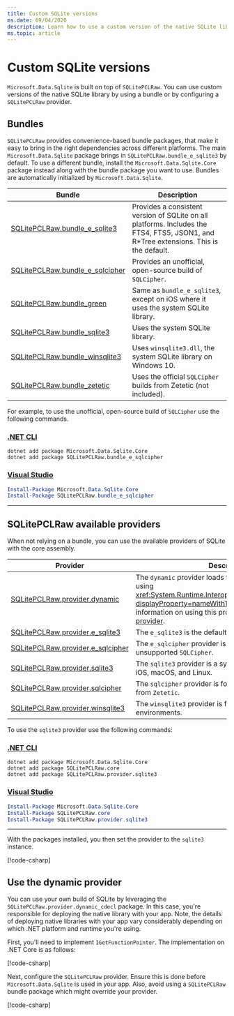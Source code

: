 ```yaml
---
title: Custom SQLite versions
ms.date: 09/04/2020
description: Learn how to use a custom version of the native SQLite library.
ms.topic: article
---
```


# Custom SQLite versions

`Microsoft.Data.Sqlite` is built on top of `SQLitePCLRaw`. You can use custom versions of the native SQLite library by using a bundle or by configuring a `SQLitePCLRaw` provider.

## Bundles

`SQLitePCLRaw` provides convenience-based bundle packages, that make it easy to bring in the right dependencies across different platforms. The main `Microsoft.Data.Sqlite` package brings in `SQLitePCLRaw.bundle_e_sqlite3` by default. To use a different bundle, install the `Microsoft.Data.Sqlite.Core` package instead along with the bundle package you want to use. Bundles are automatically initialized by `Microsoft.Data.Sqlite`.

| Bundle | Description |
|--|--|
| [SQLitePCLRaw.bundle_e_sqlite3](https://www.nuget.org/packages/SQLitePCLRaw.bundle_e_sqlite3) | Provides a consistent version of SQLite on all platforms. Includes the FTS4, FTS5, JSON1, and R*Tree extensions. This is the default. |
| [SQLitePCLRaw.bundle_e_sqlcipher](https://www.nuget.org/packages/SQLitePCLRaw.bundle_e_sqlcipher) | Provides an unofficial, open-source build of `SQLCipher`. |
| [SQLitePCLRaw.bundle_green](https://www.nuget.org/packages/SQLitePCLRaw.bundle_green) | Same as `bundle_e_sqlite3`, except on iOS where it uses the system SQLite library. |
| [SQLitePCLRaw.bundle_sqlite3](https://www.nuget.org/packages/SQLitePCLRaw.bundle_sqlite3) | Uses the system SQLite library. |
| [SQLitePCLRaw.bundle_winsqlite3](https://www.nuget.org/packages/SQLitePCLRaw.bundle_winsqlite3) | Uses `winsqlite3.dll`, the system SQLite library on Windows 10. |
| [SQLitePCLRaw.bundle_zetetic](https://www.nuget.org/packages/SQLitePCLRaw.bundle_zetetic) | Uses the official `SQLCipher` builds from Zetetic (not included). |

For example, to use the unofficial, open-source build of `SQLCipher` use the following commands.

### [.NET CLI](#tab/net-cli)

```dotnetcli
dotnet add package Microsoft.Data.Sqlite.Core
dotnet add package SQLitePCLRaw.bundle_e_sqlcipher
```

### [Visual Studio](#tab/visual-studio)

``` PowerShell
Install-Package Microsoft.Data.Sqlite.Core
Install-Package SQLitePCLRaw.bundle_e_sqlcipher
```

---

## SQLitePCLRaw available providers

When not relying on a bundle, you can use the available providers of SQLite with the core assembly.

| Provider | Description |
|--|--|
| [SQLitePCLRaw.provider.dynamic](https://www.nuget.org/packages/SQLitePCLRaw.provider.dynamic) | The `dynamic` provider loads the native library instead of using <xref:System.Runtime.InteropServices.DllImportAttribute?displayProperty=nameWithType> attributes. For more information on using this provider, see [use the dynamic provider](#use-the-dynamic-provider). |
| [SQLitePCLRaw.provider.e_sqlite3](https://www.nuget.org/packages/SQLitePCLRaw.provider.e_sqlite3) | The `e_sqlite3` is the default provider. |
| [SQLitePCLRaw.provider.e_sqlcipher](https://www.nuget.org/packages/SQLitePCLRaw.provider.e_sqlcipher) | The `e_sqlcipher` provider is the unofficial and unsupported `SQLCipher`. |
| [SQLitePCLRaw.provider.sqlite3](https://www.nuget.org/packages/SQLitePCLRaw.provider.sqlite3) | The `sqlite3` provider is a system-provided `SQLite` for iOS, macOS, and Linux. |
| [SQLitePCLRaw.provider.sqlcipher](https://www.nuget.org/packages/SQLitePCLRaw.provider.sqlcipher) | The `sqlcipher` provider is for official `SQLCipher` builds from `Zetetic`. |
| [SQLitePCLRaw.provider.winsqlite3](https://www.nuget.org/packages/SQLitePCLRaw.provider.winsqlite3) | The `winsqlite3` provider is for Windows 10 environments. |

To use the `sqlite3` provider use the following commands:

### [.NET CLI](#tab/net-cli)

```dotnetcli
dotnet add package Microsoft.Data.Sqlite.Core
dotnet add package SQLitePCLRaw.core
dotnet add package SQLitePCLRaw.provider.sqlite3
```

### [Visual Studio](#tab/visual-studio)

``` PowerShell
Install-Package Microsoft.Data.Sqlite.Core
Install-Package SQLitePCLRaw.core
Install-Package SQLitePCLRaw.provider.sqlite3
```

---

With the packages installed, you then set the provider to the `sqlite3` instance.

[!code-csharp[](../../../../samples/snippets/standard/data/sqlite/SqliteProviderSample/Program.cs)]

## Use the dynamic provider

You can use your own build of SQLite by leveraging the `SQLitePCLRaw.provider.dynamic_cdecl` package. In this case, you're responsible for deploying the native library with your app. Note, the details of deploying native libraries with your app vary considerably depending on which .NET platform and runtime you're using.

First, you'll need to implement `IGetFunctionPointer`. The implementation on .NET Core is as follows:

[!code-csharp[](../../../../samples/snippets/standard/data/sqlite/SystemLibrarySample/Program.cs?name=snippet_NativeLibraryAdapter)]

Next, configure the `SQLitePCLRaw` provider. Ensure this is done before `Microsoft.Data.Sqlite` is used in your app. Also, avoid using a `SQLitePCLRaw` bundle package which might override your provider.

[!code-csharp[](../../../../samples/snippets/standard/data/sqlite/SystemLibrarySample/Program.cs?name=snippet_SetProvider)]
